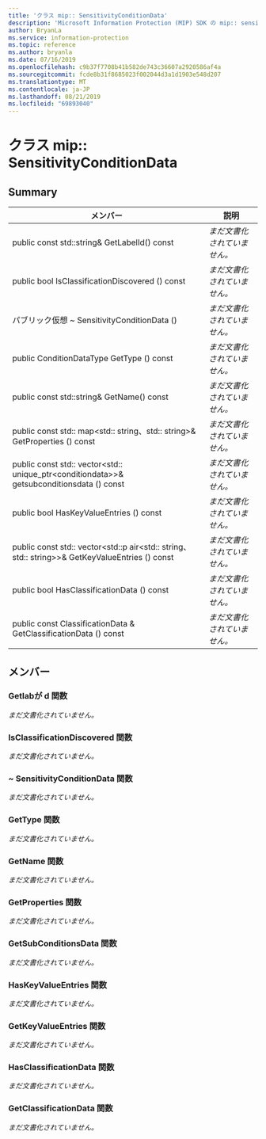 ```yaml
---
title: 'クラス mip:: SensitivityConditionData'
description: 'Microsoft Information Protection (MIP) SDK の mip:: sensitivityconditiondata クラスについて説明します。'
author: BryanLa
ms.service: information-protection
ms.topic: reference
ms.author: bryanla
ms.date: 07/16/2019
ms.openlocfilehash: c9b37f7708b41b582de743c36607a2920586af4a
ms.sourcegitcommit: fcde8b31f8685023f002044d3a1d1903e548d207
ms.translationtype: MT
ms.contentlocale: ja-JP
ms.lasthandoff: 08/21/2019
ms.locfileid: "69893040"
---
```

# <a name="class-mipsensitivityconditiondata"></a>クラス mip:: SensitivityConditionData 
  
## <a name="summary"></a>Summary
 メンバー                        | 説明                                
--------------------------------|---------------------------------------------
public const std::string& GetLabelId() const  | _まだ文書化されていません。_
public bool IsClassificationDiscovered () const  | _まだ文書化されていません。_
パブリック仮想 ~ SensitivityConditionData ()  | _まだ文書化されていません。_
public ConditionDataType GetType () const  | _まだ文書化されていません。_
public const std::string& GetName() const  | _まだ文書化されていません。_
public const std:: map\<std:: string、std:: string\>& GetProperties () const  | _まだ文書化されていません。_
public const std:: vector\<std:: unique_ptr\<conditiondata\>\>& getsubconditionsdata () const  | _まだ文書化されていません。_
public bool HasKeyValueEntries () const  | _まだ文書化されていません。_
public const std:: vector\<std::p air\<std:: string、std:: string\>\>& GetKeyValueEntries () const  | _まだ文書化されていません。_
public bool HasClassificationData () const  | _まだ文書化されていません。_
public const ClassificationData & GetClassificationData () const  | _まだ文書化されていません。_
  
## <a name="members"></a>メンバー
  
### <a name="getlabelid-function"></a>Getlabが d 関数
_まだ文書化されていません。_

  
### <a name="isclassificationdiscovered-function"></a>IsClassificationDiscovered 関数
_まだ文書化されていません。_

  
### <a name="sensitivityconditiondata-function"></a>~ SensitivityConditionData 関数
_まだ文書化されていません。_

  
### <a name="gettype-function"></a>GetType 関数
_まだ文書化されていません。_

  
### <a name="getname-function"></a>GetName 関数
_まだ文書化されていません。_

  
### <a name="getproperties-function"></a>GetProperties 関数
_まだ文書化されていません。_

  
### <a name="getsubconditionsdata-function"></a>GetSubConditionsData 関数
_まだ文書化されていません。_

  
### <a name="haskeyvalueentries-function"></a>HasKeyValueEntries 関数
_まだ文書化されていません。_

  
### <a name="getkeyvalueentries-function"></a>GetKeyValueEntries 関数
_まだ文書化されていません。_

  
### <a name="hasclassificationdata-function"></a>HasClassificationData 関数
_まだ文書化されていません。_

  
### <a name="getclassificationdata-function"></a>GetClassificationData 関数
_まだ文書化されていません。_

